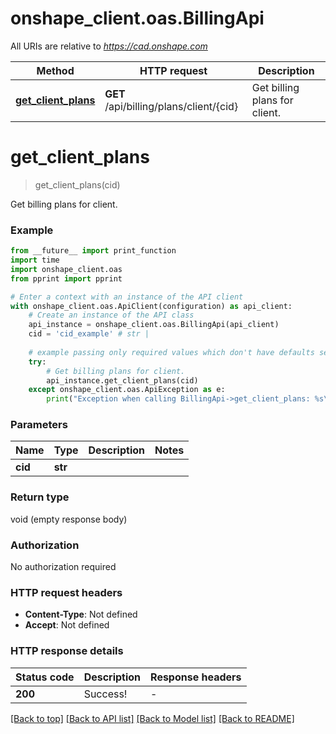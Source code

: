 # onshape_client.oas.BillingApi

All URIs are relative to *https://cad.onshape.com*

Method | HTTP request | Description
------------- | ------------- | -------------
[**get_client_plans**](BillingApi.md#get_client_plans) | **GET** /api/billing/plans/client/{cid} | Get billing plans for client.


# **get_client_plans**
> get_client_plans(cid)

Get billing plans for client.

### Example

```python
from __future__ import print_function
import time
import onshape_client.oas
from pprint import pprint

# Enter a context with an instance of the API client
with onshape_client.oas.ApiClient(configuration) as api_client:
    # Create an instance of the API class
    api_instance = onshape_client.oas.BillingApi(api_client)
    cid = 'cid_example' # str | 
    
    # example passing only required values which don't have defaults set
    try:
        # Get billing plans for client.
        api_instance.get_client_plans(cid)
    except onshape_client.oas.ApiException as e:
        print("Exception when calling BillingApi->get_client_plans: %s\n" % e)
```

### Parameters

Name | Type | Description  | Notes
------------- | ------------- | ------------- | -------------
 **cid** | **str**|  |

### Return type

void (empty response body)

### Authorization

No authorization required

### HTTP request headers

 - **Content-Type**: Not defined
 - **Accept**: Not defined

### HTTP response details
| Status code | Description | Response headers |
|-------------|-------------|------------------|
**200** | Success! |  -  |

[[Back to top]](#) [[Back to API list]](../README.md#documentation-for-api-endpoints) [[Back to Model list]](../README.md#documentation-for-models) [[Back to README]](../README.md)

